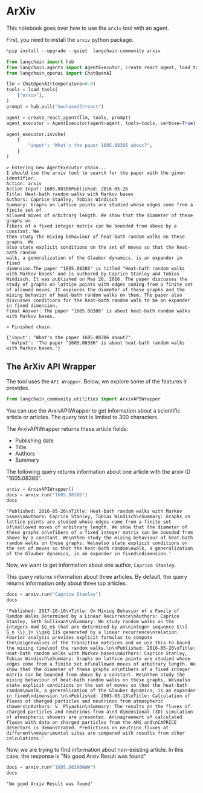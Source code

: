 # ArXiv

This notebook goes over how to use the `arxiv` tool with an agent. 

First, you need to install the `arxiv` python package.


```python
%pip install --upgrade --quiet  langchain-community arxiv
```


```python
from langchain import hub
from langchain.agents import AgentExecutor, create_react_agent, load_tools
from langchain_openai import ChatOpenAI

llm = ChatOpenAI(temperature=0.0)
tools = load_tools(
    ["arxiv"],
)
prompt = hub.pull("hwchase17/react")

agent = create_react_agent(llm, tools, prompt)
agent_executor = AgentExecutor(agent=agent, tools=tools, verbose=True)
```


```python
agent_executor.invoke(
    {
        "input": "What's the paper 1605.08386 about?",
    }
)
```
```output
> Entering new AgentExecutor chain...
I should use the arxiv tool to search for the paper with the given identifier.
Action: arxiv
Action Input: 1605.08386Published: 2016-05-26
Title: Heat-bath random walks with Markov bases
Authors: Caprice Stanley, Tobias Windisch
Summary: Graphs on lattice points are studied whose edges come from a finite set of
allowed moves of arbitrary length. We show that the diameter of these graphs on
fibers of a fixed integer matrix can be bounded from above by a constant. We
then study the mixing behaviour of heat-bath random walks on these graphs. We
also state explicit conditions on the set of moves so that the heat-bath random
walk, a generalization of the Glauber dynamics, is an expander in fixed
dimension.The paper "1605.08386" is titled "Heat-bath random walks with Markov bases" and is authored by Caprice Stanley and Tobias Windisch. It was published on May 26, 2016. The paper discusses the study of graphs on lattice points with edges coming from a finite set of allowed moves. It explores the diameter of these graphs and the mixing behavior of heat-bath random walks on them. The paper also discusses conditions for the heat-bath random walk to be an expander in fixed dimension.
Final Answer: The paper "1605.08386" is about heat-bath random walks with Markov bases.

> Finished chain.
```


```output
{'input': "What's the paper 1605.08386 about?",
 'output': 'The paper "1605.08386" is about heat-bath random walks with Markov bases.'}
```


## The ArXiv API Wrapper

The tool uses the `API Wrapper`. Below, we explore some of the features it provides.


```python
from langchain_community.utilities import ArxivAPIWrapper
```

You can use the ArxivAPIWrapper to get information about a scientific article or articles. The query text is limited to 300 characters.

The ArxivAPIWrapper returns these article fields:
- Publishing date
- Title
- Authors
- Summary

The following query returns information about one article with the arxiv ID "1605.08386". 


```python
arxiv = ArxivAPIWrapper()
docs = arxiv.run("1605.08386")
docs
```



```output
'Published: 2016-05-26\nTitle: Heat-bath random walks with Markov bases\nAuthors: Caprice Stanley, Tobias Windisch\nSummary: Graphs on lattice points are studied whose edges come from a finite set of\nallowed moves of arbitrary length. We show that the diameter of these graphs on\nfibers of a fixed integer matrix can be bounded from above by a constant. We\nthen study the mixing behaviour of heat-bath random walks on these graphs. We\nalso state explicit conditions on the set of moves so that the heat-bath random\nwalk, a generalization of the Glauber dynamics, is an expander in fixed\ndimension.'
```


Now, we want to get information about one author, `Caprice Stanley`.

This query returns information about three articles. By default, the query returns information only about three top articles.


```python
docs = arxiv.run("Caprice Stanley")
docs
```



```output
'Published: 2017-10-10\nTitle: On Mixing Behavior of a Family of Random Walks Determined by a Linear Recurrence\nAuthors: Caprice Stanley, Seth Sullivant\nSummary: We study random walks on the integers mod $G_n$ that are determined by an\ninteger sequence $\\{ G_n \\}_{n \\geq 1}$ generated by a linear recurrence\nrelation. Fourier analysis provides explicit formulas to compute the\neigenvalues of the transition matrices and we use this to bound the mixing time\nof the random walks.\n\nPublished: 2016-05-26\nTitle: Heat-bath random walks with Markov bases\nAuthors: Caprice Stanley, Tobias Windisch\nSummary: Graphs on lattice points are studied whose edges come from a finite set of\nallowed moves of arbitrary length. We show that the diameter of these graphs on\nfibers of a fixed integer matrix can be bounded from above by a constant. We\nthen study the mixing behaviour of heat-bath random walks on these graphs. We\nalso state explicit conditions on the set of moves so that the heat-bath random\nwalk, a generalization of the Glauber dynamics, is an expander in fixed\ndimension.\n\nPublished: 2003-03-18\nTitle: Calculation of fluxes of charged particles and neutrinos from atmospheric showers\nAuthors: V. Plyaskin\nSummary: The results on the fluxes of charged particles and neutrinos from a\n3-dimensional (3D) simulation of atmospheric showers are presented. An\nagreement of calculated fluxes with data on charged particles from the AMS and\nCAPRICE detectors is demonstrated. Predictions on neutrino fluxes at different\nexperimental sites are compared with results from other calculations.'
```


Now, we are trying to find information about non-existing article. In this case, the response is "No good Arxiv Result was found"


```python
docs = arxiv.run("1605.08386WWW")
docs
```



```output
'No good Arxiv Result was found'
```
